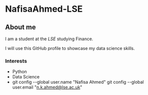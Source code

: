 # NafisaAhmed-LSE
## About me

I am a student at the _LSE_ studying Finance.

I will use this GitHub profile to showcase my data science skills.

### Interests

- Python 
- Data Science
- git config --global user.name "Nafisa Ahmed"
git config --global user.email "n.k.ahmed@lse.ac.uk"
  
